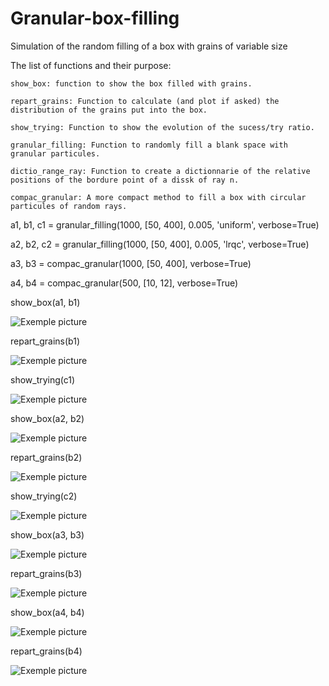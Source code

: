 # Granular-box-filling
Simulation of the random filling of a box with grains of variable size

The list of functions and their purpose:

    show_box: function to show the box filled with grains.
  
    repart_grains: Function to calculate (and plot if asked) the distribution of the grains put into the box.
  
    show_trying: Function to show the evolution of the sucess/try ratio.
  
    granular_filling: Function to randomly fill a blank space with granular particules.
  
    dictio_range_ray: Function to create a dictionnarie of the relative positions of the bordure point of a dissk of ray n.
  
    compac_granular: A more compact method to fill a box with circular particules of random rays.
  

a1, b1, c1 = granular_filling(1000, [50, 400], 0.005, 'uniform', verbose=True)

a2, b2, c2 = granular_filling(1000, [50, 400], 0.005, 'lrqc', verbose=True)

a3, b3 = compac_granular(1000, [50, 400], verbose=True)

a4, b4 = compac_granular(500, [10, 12], verbose=True)

show_box(a1, b1)

![Exemple picture](img/randFill_s1000_rr_50_400_rp_0,005_uniform.png)

repart_grains(b1)

![Exemple picture](img/GrainsDistri_s1000_rr_50_400_rp_0,005_uniform.png)

show_trying(c1)

![Exemple picture](img/Trying_s1000_rr_50_400_rp_0,005_uniform.png)


show_box(a2, b2)

![Exemple picture](img/randFill_s1000_rr_50_400_rp_0,005_lrqc.png)

repart_grains(b2)

![Exemple picture](img/GrainsDistri_s1000_rr_50_400_rp_0,005_lrqc.png)

show_trying(c2)

![Exemple picture](img/Trying_s1000_rr_50_400_rp_0,005_lrqc.png)



show_box(a3, b3)

![Exemple picture](img/randFill_s1000_rr_50_400_rp_0,005_compact.png)

repart_grains(b3)

![Exemple picture](img/GrainsDistri_s1000_rr_50_400_compact.png)

show_box(a4, b4)

![Exemple picture](img/randFill_s500_rr_10_12_compact.png)

repart_grains(b4)

![Exemple picture](img/GrainsDistri_s500_rr_10_12_compact.png)
